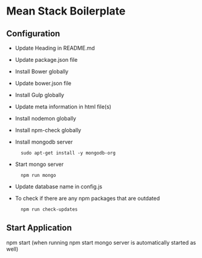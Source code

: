 # Mean Stack Boilerplate

## Configuration
- Update Heading in README.md
- Update package.json file
- Install Bower globally
- Update bower.json file
- Install Gulp globally
- Update meta information in html file(s)
- Install nodemon globally
- Install npm-check globally
- Install mongodb server

        sudo apt-get install -y mongodb-org
- Start mongo server 

        npm run mongo
- Update database name in config.js

- To check if there are any npm packages that are outdated 

        npm run check-updates

## Start Application
npm start (when running npm start mongo server is automatically started as well)
